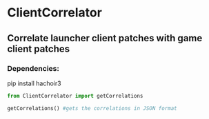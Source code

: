 # ClientCorrelator
## Correlate launcher client patches with game client patches

### Dependencies:
pip install hachoir3

```python
from ClientCorrelator import getCorrelations

getCorrelations() #gets the correlations in JSON format
```